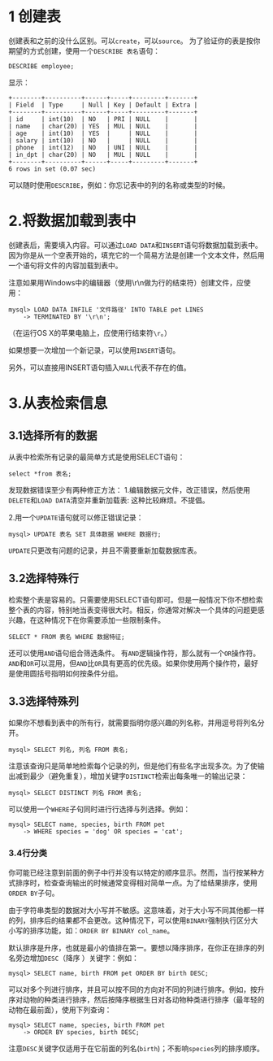 # 1 创建表
创建表和之前的没什么区别。可以`create`，可以`source`。
为了验证你的表是按你期望的方式创建，使用一个`DESCRIBE 表名`语句：
```
DESCRIBE employee;
```
显示：
```
+--------+----------+------+-----+---------+-------+
| Field  | Type     | Null | Key | Default | Extra |
+--------+----------+------+-----+---------+-------+
| id     | int(10)  | NO   | PRI | NULL    |       |
| name   | char(20) | YES  | MUL | NULL    |       |
| age    | int(10)  | YES  |     | NULL    |       |
| salary | int(10)  | NO   |     | NULL    |       |
| phone  | int(12)  | NO   | UNI | NULL    |       |
| in_dpt | char(20) | NO   | MUL | NULL    |       |
+--------+----------+------+-----+---------+-------+
6 rows in set (0.07 sec)
```
可以随时使用`DESCRIBE`，例如：你忘记表中的列的名称或类型的时候。

# 2.将数据加载到表中

创建表后，需要填入内容。可以通过`LOAD DATA`和`INSERT`语句将数据加载到表中。
因为你是从一个空表开始的，填充它的一个简易方法是创建一个文本文件，然后用一个语句将文件的内容加载到表中。

注意如果用Windows中的编辑器（使用\r\n做为行的结束符）创建文件，应使用：
```
mysql> LOAD DATA INFILE '文件路径' INTO TABLE pet LINES 
    -> TERMINATED BY '\r\n';
```
（在运行OS X的苹果电脑上，应使用行结束符`\r`。）

如果想要一次增加一个新记录，可以使用`INSERT`语句。

另外，可以直接用INSERT语句插入`NULL`代表不存在的值。

# 3.从表检索信息
## 3.1选择所有的数据

从表中检索所有记录的最简单方式是使用SELECT语句：
```
select *from 表名;
```
发现数据错误至少有两种修正方法：
1.编辑数据元文件，改正错误，然后使用`DELETE`和`LOAD DATA`清空并重新加载表:
这种比较麻烦。不提倡。

2.用一个`UPDATE`语句就可以修正错误记录：
```
mysql> UPDATE 表名 SET 具体数据 WHERE 数据行;
```
`UPDATE`只更改有问题的记录，并且不需要重新加载数据库表。

## 3.2选择特殊行
检索整个表是容易的。只需要使用SELECT语句即可。但是一般情况下你不想检索整个表的内容，特别地当表变得很大时。相反，你通常对解决一个具体的问题更感兴趣，在这种情况下在你需要添加一些限制条件。
```
SELECT * FROM 表名 WHERE 数据特征;
```
还可以使用`AND`语句组合筛选条件。
有`AND`逻辑操作符，那么就有一个`OR`操作符。
`AND`和`OR`可以混用，但`AND`比`OR`具有更高的优先级。如果你使用两个操作符，最好是使用圆括号指明如何按条件分组。

## 3.3选择特殊列

如果你不想看到表中的所有行，就需要指明你感兴趣的列名称，并用逗号将列名分开。
```
mysql> SELECT 列名, 列名 FROM 表名;
```
注意该查询只是简单地检索每个记录的列，但是他们有些名字出现多次。为了使输出减到最少（避免重复），增加关键字`DISTINCT`检索出每条唯一的输出记录：
```
mysql> SELECT DISTINCT 列名 FROM 表名;
```
可以使用一个`WHERE`子句同时进行行选择与列选择。例如：
```
mysql> SELECT name, species, birth FROM pet
    -> WHERE species = 'dog' OR species = 'cat';
```
### 3.4行分类

你可能已经注意到前面的例子中行并没有以特定的顺序显示。然而，当行按某种方式排序时，检查查询输出的时候通常变得相对简单一点。为了给结果排序，使用`ORDER BY`子句。

由于字符串类型的数据对大小写并不敏感。这意味着，对于大小写不同其他都一样的列，排序后的结果都不会更改。这种情况下，可以使用`BINARY`强制执行区分大小写的排序功能，如：`ORDER BY BINARY col_name`。

默认排序是升序，也就是最小的值排在第一。要想以降序排序，在你正在排序的列名旁边增加`DESC`（降序 ）关键字：例如：
```
mysql> SELECT name, birth FROM pet ORDER BY birth DESC;
```
可以对多个列进行排序，并且可以按不同的方向对不同的列进行排序。例如，按升序对动物的种类进行排序，然后按降序根据生日对各动物种类进行排序（最年轻的动物在最前面），使用下列查询：
```
mysql> SELECT name, species, birth FROM pet
    -> ORDER BY species, birth DESC;
```
注意`DESC`关键字仅适用于在它前面的列名(`birth`)；不影响`species`列的排序顺序。


